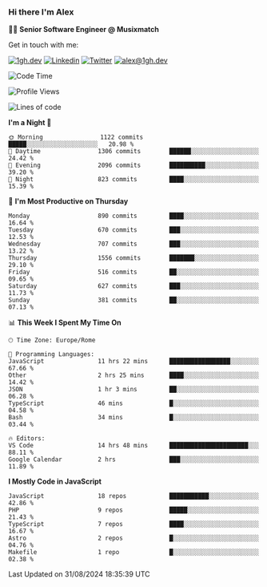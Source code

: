 ### Hi there I'm Alex

👨‍💻 __Senior Software Engineer @ Musixmatch__

Get in touch with me:

[![1gh.dev](https://img.shields.io/static/v1?label=1gh.dev&message=%20&color=red&logo=&style=flat-square&logoColor=white)](https://www.1gh.dev/)
[![Linkedin](https://img.shields.io/static/v1?label=Linkedin&message=%20&color=blue&logo=Linkedin&style=flat-square&logoColor=white)](https://linkedin.com/in/alexghirelli)
[![Twitter](https://img.shields.io/static/v1?label=Twitter&message=%20&color=blue&logo=Twitter&style=flat-square&logoColor=white)](https://twitter.com/alexGhirelli)
[![alex@1gh.dev](https://img.shields.io/static/v1?label=alex@1gh.dev&message=%20&color=red&logo=gmail&style=flat-square&logoColor=white)](mailto:alex@1gh.dev)

<!--START_SECTION:waka-->
![Code Time](http://img.shields.io/badge/Code%20Time-8%2C059%20hrs%2059%20mins-blue)

![Profile Views](http://img.shields.io/badge/Profile%20Views-1-blue)

![Lines of code](https://img.shields.io/badge/From%20Hello%20World%20I%27ve%20Written-25.8%20million%20lines%20of%20code-blue)

**I'm a Night 🦉** 

```text
🌞 Morning                1122 commits        █████░░░░░░░░░░░░░░░░░░░░   20.98 % 
🌆 Daytime                1306 commits        ██████░░░░░░░░░░░░░░░░░░░   24.42 % 
🌃 Evening                2096 commits        ██████████░░░░░░░░░░░░░░░   39.20 % 
🌙 Night                  823 commits         ████░░░░░░░░░░░░░░░░░░░░░   15.39 % 
```
📅 **I'm Most Productive on Thursday** 

```text
Monday                   890 commits         ████░░░░░░░░░░░░░░░░░░░░░   16.64 % 
Tuesday                  670 commits         ███░░░░░░░░░░░░░░░░░░░░░░   12.53 % 
Wednesday                707 commits         ███░░░░░░░░░░░░░░░░░░░░░░   13.22 % 
Thursday                 1556 commits        ███████░░░░░░░░░░░░░░░░░░   29.10 % 
Friday                   516 commits         ██░░░░░░░░░░░░░░░░░░░░░░░   09.65 % 
Saturday                 627 commits         ███░░░░░░░░░░░░░░░░░░░░░░   11.73 % 
Sunday                   381 commits         ██░░░░░░░░░░░░░░░░░░░░░░░   07.13 % 
```


📊 **This Week I Spent My Time On** 

```text
🕑︎ Time Zone: Europe/Rome

💬 Programming Languages: 
JavaScript               11 hrs 22 mins      █████████████████░░░░░░░░   67.66 % 
Other                    2 hrs 25 mins       ████░░░░░░░░░░░░░░░░░░░░░   14.42 % 
JSON                     1 hr 3 mins         ██░░░░░░░░░░░░░░░░░░░░░░░   06.28 % 
TypeScript               46 mins             █░░░░░░░░░░░░░░░░░░░░░░░░   04.58 % 
Bash                     34 mins             █░░░░░░░░░░░░░░░░░░░░░░░░   03.44 % 

🔥 Editors: 
VS Code                  14 hrs 48 mins      ██████████████████████░░░   88.11 % 
Google Calendar          2 hrs               ███░░░░░░░░░░░░░░░░░░░░░░   11.89 % 
```

**I Mostly Code in JavaScript** 

```text
JavaScript               18 repos            ███████████░░░░░░░░░░░░░░   42.86 % 
PHP                      9 repos             █████░░░░░░░░░░░░░░░░░░░░   21.43 % 
TypeScript               7 repos             ████░░░░░░░░░░░░░░░░░░░░░   16.67 % 
Astro                    2 repos             █░░░░░░░░░░░░░░░░░░░░░░░░   04.76 % 
Makefile                 1 repo              █░░░░░░░░░░░░░░░░░░░░░░░░   02.38 % 
```




 Last Updated on 31/08/2024 18:35:39 UTC
<!--END_SECTION:waka-->
